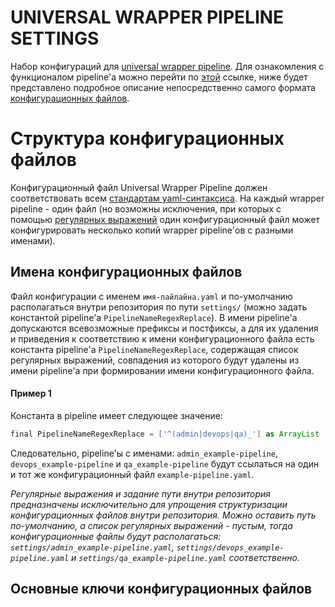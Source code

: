 UNIVERSAL WRAPPER PIPELINE SETTINGS
===================================

Набор конфигураций для 
[universal wrapper pipeline](https://github.com/alexanderbazhenoff/jenkins-universal-wrapper-pipeline). Для ознакомления
с функционалом pipeline'а можно перейти по
[этой](https://github.com/alexanderbazhenoff/jenkins-universal-wrapper-pipeline) ссылке, ниже будет представлено 
подробное описание непосредственно самого формата
[конфигурационных файлов](https://github.com/alexanderbazhenoff/jenkins-universal-wrapper-pipeline). 

# Структура конфигурационных файлов

Конфигурационный файл Universal Wrapper Pipeline должен соответствовать всем
[стандартам yaml-синтаксиса](https://yaml.org/). На каждый wrapper pipeline - один файл (но возможны исключения, при
которых с помощью [регулярных выражений](#пример-1) один конфигурационный файл может конфигурировать несколько копий
wrapper pipeline'ов c разными именами).

## Имена конфигурационных файлов

Файл конфигурации с именем `имя-пайлайна.yaml` и по-умолчанию располагаться внутри репозитория по пути `settings/` 
(можно задать константой pipeline'а `PipelineNameRegexReplace`). В имени pipeline'а допускаются всевозможные префиксы и
постфиксы, а для их удаления и приведения к соответствию к имени конфигурационного файла есть константа pipeline'а 
`PipelineNameRegexReplace`, содержащая список регулярных выражений, совпадения из которого будут удалены из имени 
pipeline'а при формировании имени конфигурационного файла.

#### Пример 1

Константа в pipeline имеет следующее значение:
```groovy
final PipelineNameRegexReplace = ['^(admin|devops|qa)_'] as ArrayList
```
Следовательно, pipeline'ы с именами:
`admin_example-pipeline`, `devops_example-pipeline` и `qa_example-pipeline` будут ссылаться на один и тот же
конфигурационный файл `example-pipeline.yaml`.

*Регулярные выражения и задание пути внутри репозитория предназначены исключительно для упрощения структуризации
конфигурационных файлов внутри репозитория. Можно оставить путь по-умолчанию, а список регулярных выражений - пустым,
тогда конфигурационные файлы будут располагаться: `settings/admin_example-pipeline.yaml`,
`settings/devops_example-pipeline.yaml` и `settings/qa_example-pipeline.yaml` соответственно.*

## Основные ключи конфигурационных файлов

